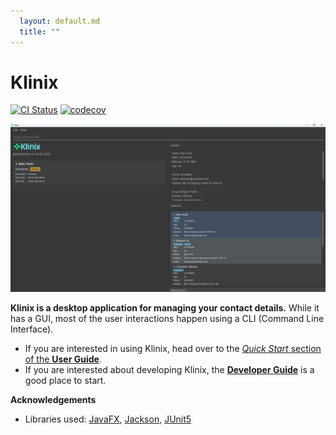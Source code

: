 ```yaml
---
  layout: default.md
  title: ""
---
```


# Klinix

[![CI Status](https://github.com/AY2425S2-CS2103T-T09-2/tp/workflows/Java%20CI/badge.svg)](https://github.com/AY2425S2-CS2103T-T09-2/tp/actions)
[![codecov](https://codecov.io/gh/AY2425S2-CS2103T-T09-2/tp/branch/master/graph/badge.svg)](https://codecov.io/gh/AY2425S2-CS2103T-T09-2/tp)

![Ui](images/Ui.png)

**Klinix is a desktop application for managing your contact details.** While it has a GUI, most of the user interactions happen using a CLI (Command Line Interface).

* If you are interested in using Klinix, head over to the [_Quick Start_ section of the **User Guide**](UserGuide.md#quick-start).
* If you are interested about developing Klinix, the [**Developer Guide**](DeveloperGuide.md) is a good place to start.


**Acknowledgements**

* Libraries used: [JavaFX](https://openjfx.io/), [Jackson](https://github.com/FasterXML/jackson), [JUnit5](https://github.com/junit-team/junit5)

